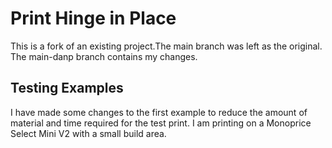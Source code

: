 # Print Hinge in Place

This is a fork of an existing project.The main branch was left as the original. The main-danp branch 
contains my changes.


## Testing Examples

I have made some changes to the first example to reduce the amount of material and time 
required for the test print. I am printing on a Monoprice Select Mini V2 with a small build area.
